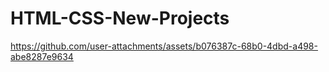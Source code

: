 # HTML-CSS-New-Projects

https://github.com/user-attachments/assets/b076387c-68b0-4dbd-a498-abe8287e9634

